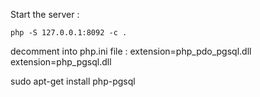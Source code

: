 Start the server :

    php -S 127.0.0.1:8092 -c .


decomment into php.ini file :
extension=php_pdo_pgsql.dll
extension=php_pgsql.dll


sudo apt-get install php-pgsql
